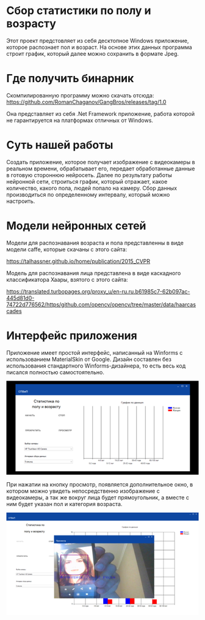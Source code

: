 # Сбор статистики по полу и возрасту
Этот проект предстовляет из себя десктопное Windows приложение, которое распознает пол и возраст. На основе этих данных программа строит график, который далее можно сохранить в формате Jpeg.

# Где получить бинарник
Скомпилированную программу можно скачать отсюда: https://github.com/RomanChaganov/GangBros/releases/tag/1.0

Она представляет из себя .Net Framework приложение, работа которой не гарантируется на платформах отличных от Windows. 

# Суть нашей работы
Создать приложение, которое получает изображение c видеокамеры в реальном времени, обрабатывает его, передает обработанные данные в готовую стороннюю нейросеть. Далее по результату работы нейронной сети, строиться график, который отражает, какое количество, какого пола, людей попало на камеру. Сбор данных производиться по определенному интервалу, который можно настроить.

# Модели нейронных сетей
Модели для распознавания возраста и пола представленны в виде модели caffe, которые скачаны с этого сайта:

  https://talhassner.github.io/home/publication/2015_CVPR
  
Модель для распознавания лица представлена в виде каскадного классификатора Хаары, взятого с этого сайта:

  https://translated.turbopages.org/proxy_u/en-ru.ru.b61985c7-62b097ac-445d81d0-74722d776562/https/github.com/opencv/opencv/tree/master/data/haarcascades

# Интерфейс приложения
Приложение имеет простой интерфейс, написанный на Winforms с использованием MaterialSkin от Google. Дизайн составлен без использования стандартного Winforms-дизайнера, то есть весь код писался полностью самостоятельно.

![Иллюстрация к проекту](https://github.com/RomanChaganov/GangBros/blob/master/Resources/mainPicture.png)

При нажатии на кнопку просмотр, появляется дополнительное окно, в котором можно увидеть непосредственно изображение с видеокамеры, а так же вокруг лица будет прямоугольник, а вместе с ним будет указан пол и категория возраста.

![Иллюстрация к проекту](https://github.com/RomanChaganov/GangBros/blob/master/Resources/second1Picture.png)
